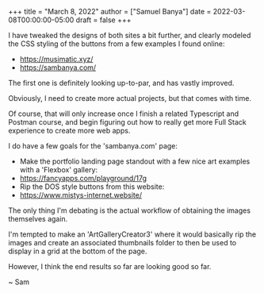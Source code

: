 +++
title = "March 8, 2022"
author = ["Samuel Banya"]
date = 2022-03-08T00:00:00-05:00
draft = false
+++

I have tweaked the designs of both sites a bit further, and clearly modeled the CSS styling of the buttons from a few examples I found online:

-   <https://musimatic.xyz/>
-   <https://sambanya.com/>

The first one is definitely looking up-to-par, and has vastly improved.

Obviously, I need to create more actual projects, but that comes with time.

Of course, that will only increase once I finish a related Typescript and Postman course, and begin figuring out how to really get more Full Stack experience to create more web apps.

I do have a few goals for the 'sambanya.com' page:

-   Make the portfolio landing page standout with a few nice art examples with a 'Flexbox' gallery:
-   <https://fancyapps.com/playground/17g>
-   Rip the DOS style buttons from this website:
-   <https://www.mistys-internet.website/>

The only thing I'm debating is the actual workflow of obtaining the images themselves again.

I'm tempted to make an 'ArtGalleryCreator3' where it would basically rip the images and create an associated thumbnails folder to then be used to display in a grid at the bottom of the page.

However, I think the end results so far are looking good so far.

~ Sam